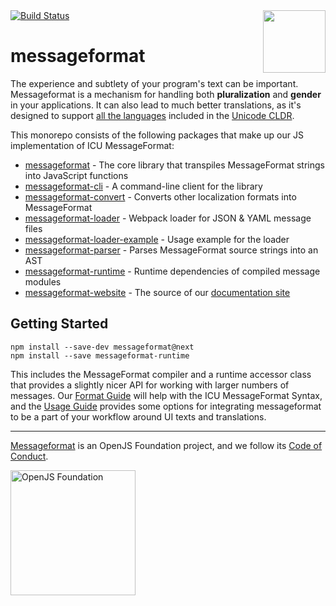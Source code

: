 <div class="main-title">
<img align="right" width="100" height="100" src="https://messageformat.github.io/messageformat/logo/messageformat.svg">
<a class="badge" href="http://travis-ci.org/messageformat/messageformat"><img src="https://secure.travis-ci.org/messageformat/messageformat.svg" alt="Build Status"></a>
<h1>messageformat</h1>
</div>

The experience and subtlety of your program's text can be important. Messageformat is a mechanism for handling both **pluralization** and **gender** in your applications. It can also lead to much better translations, as it's designed to support [all the languages](http://www.unicode.org/cldr/charts/latest/supplemental/language_plural_rules.html) included in the [Unicode CLDR](http://cldr.unicode.org/).

This monorepo consists of the following packages that make up our JS implementation of ICU MessageFormat:

- [messageformat](packages/messageformat/) - The core library that transpiles MessageFormat strings into JavaScript functions
- [messageformat-cli](packages/cli/) - A command-line client for the library
- [messageformat-convert](packages/convert/) - Converts other localization formats into MessageFormat
- [messageformat-loader](packages/webpack-loader/) - Webpack loader for JSON & YAML message files
- [messageformat-loader-example](packages/webpack-loader-example/) - Usage example for the loader
- [messageformat-parser](packages/parser/) - Parses MessageFormat source strings into an AST
- [messageformat-runtime](packages/runtime/) - Runtime dependencies of compiled message modules
- [messageformat-website](packages/website/) - The source of our [documentation site](https://messageformat.github.io/messageformat/v3/)

## Getting Started

```
npm install --save-dev messageformat@next
npm install --save messageformat-runtime
```

This includes the MessageFormat compiler and a runtime accessor class that provides a slightly nicer API for working with larger numbers of messages. Our [Format Guide] will help with the ICU MessageFormat Syntax, and the [Usage Guide] provides some options for integrating messageformat to be a part of your workflow around UI texts and translations.

[format guide]: https://messageformat.github.io/messageformat/v3/page-guide
[usage guide]: https://messageformat.github.io/messageformat/v3/page-build

---

[Messageformat](https://messageformat.github.io/) is an OpenJS Foundation project, and we follow its [Code of Conduct](https://github.com/openjs-foundation/cross-project-council/blob/master/CODE_OF_CONDUCT.md).

<a href="https://openjsf.org">
<img width=200 alt="OpenJS Foundation" src="https://messageformat.github.io/messageformat/logo/openjsf.svg" />
</a>
